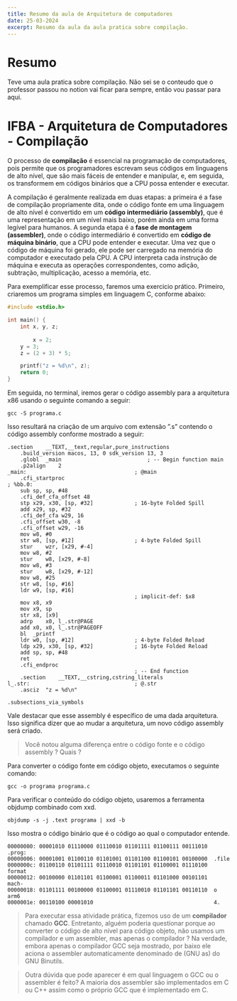 ```yaml
---
title: Resumo da aula de Arquitetura de computadores
date: 25-03-2024
excerpt: Resumo da aula da aula pratica sobre compilação.
---
```


# Resumo

Teve uma aula pratica sobre compilação. Não sei se o conteudo que o professor passou no notion vai ficar para sempre, então vou passar para aqui.

# IFBA - Arquitetura de Computadores - Compilação

O processo de **compilação** é essencial na programação de computadores, pois permite que os programadores escrevam seus códigos em linguagens de alto nível, que são mais fáceis de entender e manipular, e, em seguida, os transformem em códigos binários que a CPU possa entender e executar.

A compilação é geralmente realizada em duas etapas: a primeira é a fase de compilação propriamente dita, onde o código fonte em uma linguagem de alto nível é convertido em um **código intermediário (assembly)**, que é uma representação em um nível mais baixo, porém ainda em uma forma legível para humanos. A segunda etapa é a **fase de montagem (assembler)**, onde o código intermediário é convertido em **código de máquina binário**, que a CPU pode entender e executar. Uma vez que o código de máquina foi gerado, ele pode ser carregado na memória do computador e executado pela CPU. A CPU interpreta cada instrução de máquina e executa as operações correspondentes, como adição, subtração, multiplicação, acesso a memória, etc.

Para exemplificar esse processo, faremos uma exercicio prático. Primeiro, criaremos um programa simples em linguagem C, conforme abaixo:

```c
#include <stdio.h>

int main() {
    int x, y, z;
    
		x = 2;
    y = 3;
    z = (2 + 3) * 5;

    printf("z = %d\n", z);
    return 0;
}
```

Em seguida, no terminal, iremos gerar o código assembly para a arquitetura x86 usando o seguinte comando a seguir:

```Shell
gcc -S programa.c
```

Isso resultará na criação de um arquivo com extensão ”.s” contendo o código assembly conforme mostrado a seguir:

```Assembly
.section	__TEXT,__text,regular,pure_instructions
	.build_version macos, 13, 0	sdk_version 13, 3
	.globl	_main                           ; -- Begin function main
	.p2align	2
_main:                                  ; @main
	.cfi_startproc
; %bb.0:
	sub	sp, sp, #48
	.cfi_def_cfa_offset 48
	stp	x29, x30, [sp, #32]             ; 16-byte Folded Spill
	add	x29, sp, #32
	.cfi_def_cfa w29, 16
	.cfi_offset w30, -8
	.cfi_offset w29, -16
	mov	w8, #0
	str	w8, [sp, #12]                   ; 4-byte Folded Spill
	stur	wzr, [x29, #-4]
	mov	w8, #2
	stur	w8, [x29, #-8]
	mov	w8, #3
	stur	w8, [x29, #-12]
	mov	w8, #25
	str	w8, [sp, #16]
	ldr	w9, [sp, #16]
                                        ; implicit-def: $x8
	mov	x8, x9
	mov	x9, sp
	str	x8, [x9]
	adrp	x0, l_.str@PAGE
	add	x0, x0, l_.str@PAGEOFF
	bl	_printf
	ldr	w0, [sp, #12]                   ; 4-byte Folded Reload
	ldp	x29, x30, [sp, #32]             ; 16-byte Folded Reload
	add	sp, sp, #48
	ret
	.cfi_endproc
                                        ; -- End function
	.section	__TEXT,__cstring,cstring_literals
l_.str:                                 ; @.str
	.asciz	"z = %d\n"

.subsections_via_symbols
```

Vale destacar que esse assembly é específico de uma dada arquitetura. Isso significa dizer que ao mudar a arquitetura, um novo código assembly será criado.

> Você notou alguma diferença entre o código fonte e o código assembly ? Quais ?

Para converter o código fonte em código objeto, executamos o seguinte comando:

```Shell
gcc -o programa programa.c
```

Para verificar o conteúdo do código objeto, usaremos a ferramenta objdump combinado com xxd.

```Shell
objdump -s -j .text programa | xxd -b
```

Isso mostra o código binário que é o código ao qual o computador entende.

```Assembly
00000000: 00001010 01110000 01110010 01101111 01100111 00111010  .prog:
00000006: 00001001 01100110 01101001 01101100 01100101 00100000  .file 
0000000c: 01100110 01101111 01110010 01101101 01100001 01110100  format
00000012: 00100000 01101101 01100001 01100011 01101000 00101101   mach-
00000018: 01101111 00100000 01100001 01110010 01101101 00110110  o arm6
0000001e: 00110100 00001010                                      4.
```

> Para executar essa atividade prática, fizemos uso de um **compilador** chamado **GCC**. Entretanto, alguém poderia questionar porque ao converter o código de alto nível para código objeto, não usamos um compilador e um assembler, mas apenas o compilador ? Na verdade, embora apenas o compilador GCC seja mostrado, por baixo ele aciona o assembler automaticamente denominado de (GNU as) do GNU Binutils.
> 

> Outra dúvida que pode aparecer é em qual linguagem o GCC ou o assembler é feito? A maioria dos assembler são implementados em C ou C++ assim como o próprio GCC que é implementado  em C.
>